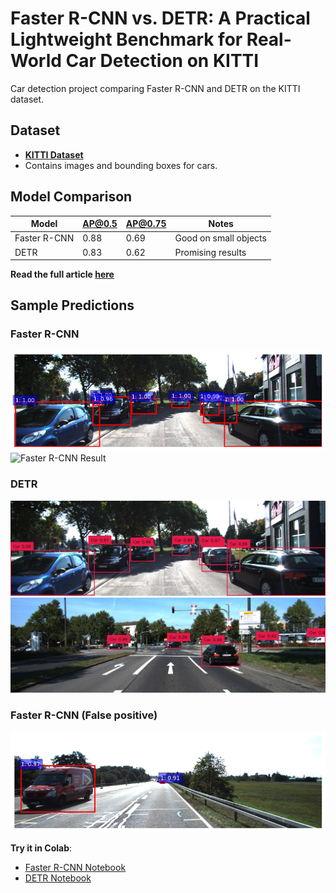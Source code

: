 # Faster R-CNN vs. DETR: A Practical Lightweight Benchmark for Real-World Car Detection on KITTI
Car detection project comparing Faster R-CNN and DETR on the KITTI dataset.

## Dataset
- **[KITTI Dataset](https://www.cvlibs.net/datasets/kitti/)**
- Contains images and bounding boxes for cars.

## Model Comparison
| Model        | AP@0.5 | AP@0.75 | Notes                  |
|--------------|--------|---------|------------------------|
| Faster R-CNN | 0.88   | 0.69    | Good on small objects  |
| DETR         | 0.83   | 0.62    | Promising results      |

**Read the full article [here](https://medium.com/@monishatemp20/faster-r-cnn-vs-detr-a-practical-lightweight-benchmark-for-real-world-car-detection-on-kitti-983c714e2da3)**

## Sample Predictions

### Faster R-CNN
![Faster R-CNN Result](results/faster_rcnn/prediction1.png)
![Faster R-CNN Result](results/faster_rcnn-CNN/prediction2.png)

### DETR
![DETR Result](results/detr/prediction1.jpg)
![DETR Result](results/detr/prediction2.jpg)

### Faster R-CNN (False positive)
![Faster R-CNN Result](results/faster_rcnn/False_positive.png)

 **Try it in Colab**:
- [Faster R-CNN Notebook](notebooks/faster_r_cnn_on_kitti.py)
- [DETR Notebook](notebooks/detr_on_kitti.py)

